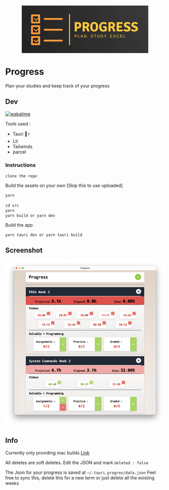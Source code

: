 <p align="center">
  <img width="400" height="150" src="./readme_assets/logo.png">
</p>

# Progress

Plan your studies and keep track of your progress

## Dev

[![wakatime](https://wakatime.com/badge/user/506f4162-49f8-4991-bd39-1593613e4b36/project/642ea97f-853a-4707-aa56-f923cf2039e6.svg)](https://wakatime.com/badge/user/506f4162-49f8-4991-bd39-1593613e4b36/project/642ea97f-853a-4707-aa56-f923cf2039e6)

Tools used :
- Tauri 🚀⚡️
- Lit
- Tailwinds
- parcel

### Instructions

```
clone the repo
```

Build the assets on your own [Skip this to use uploaded]
```
yarn

cd src
yarn
yarn build or yarn dev
```

Build the app

```
yarn tauri dev or yarn tauri build
```

## Screenshot

<p align="center">
  <img src="./readme_assets/screenshot.png">
</p>


## Info

Currently only providing mac builds [Link](https://github.com/antimatter96/progress/releases/latest)

All deletes are soft deletes. Edit the JSON and mark `deleted : false`

The Json for your progress is saved at `~/.tauri_progres/data.json`
Feel free to sync this, delete this for a new term or just delete all the existing weeks
